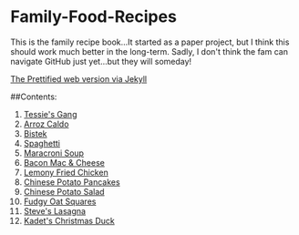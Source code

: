 Family-Food-Recipes
===================

This is the family recipe book...It started as a paper project, but I think this should work much better in the long-term.  Sadly, I don't think the fam can navigate GitHub just yet…but they will someday!

[The Prettified web version via Jekyll](http://ajjimenez.github.io/Family-Food-Recipes)

##Contents:
1. [Tessie's Gang](Tessies-Gang.md)
2. [Arroz Caldo](Arroz-Caldo.md)
3. [Bistek](Bistek.md)
4. [Spaghetti](Spaghetti.md)
5. [Maracroni Soup](Macaroni-Soup.md)
6. [Bacon Mac & Cheese](Bacon-Mac-Cheese.md)
7. [Lemony Fried Chicken](Lemony-Fried-Chicken.md)
8. [Chinese Potato Pancakes](Chinese-Potato-Pancakes.md)
9. [Chinese Potato Salad](Chinese-Potato-Salad.md)
10. [Fudgy Oat Squares](Fudgy-Oat-Squares.md)
11. [Steve's Lasagna](Steves-Lasagna.md)
12. [Kadet's Christmas Duck](Kadets-Christmas-Duck.md)
